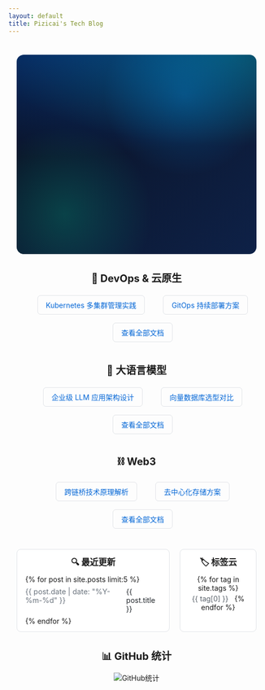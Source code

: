 ```yaml
---
layout: default
title: Pizicai's Tech Blog
---
```

<style>
.hero {
  position: relative;
  margin: 0 0 2rem 0;
  border-radius: 14px;
  overflow: hidden;
  min-height: 280px;
  display: flex;
  align-items: center;
  justify-content: center;
  padding: 3.5rem 1rem;
  color: #ffffff;
  background: radial-gradient(1200px 400px at 10% -10%, rgba(0, 102, 255, 0.35), transparent 60%),
              radial-gradient(800px 300px at 90% 0%, rgba(0, 255, 204, 0.25), transparent 60%),
              linear-gradient(135deg, #0a0f1f 0%, #0b1730 40%, #0e2147 100%);
}

.hero::before {
  content: "";
  position: absolute;
  inset: 0;
  background-image: url('/assets/img/tech-grid.svg');
  background-size: 520px 520px;
  background-repeat: repeat;
  opacity: 0.14;
  pointer-events: none;
}

.hero::after {
  content: "";
  position: absolute;
  inset: 0;
  background: radial-gradient(circle at 70% 20%, rgba(0, 153, 255, 0.25), transparent 35%),
              radial-gradient(circle at 20% 80%, rgba(0, 255, 170, 0.18), transparent 35%);
  pointer-events: none;
}

.hero-inner {
  position: relative;
  z-index: 1;
  text-align: center;
  max-width: 980px;
}

.hero h1 {
  margin: 0 0 0.75rem 0;
  font-size: 2.2rem;
  font-weight: 800;
  letter-spacing: 0.3px;
}

.hero p.lead {
  margin: 0 auto 1.25rem auto;
  max-width: 780px;
  color: rgba(255, 255, 255, 0.9);
}

.btn-primary {
  background: #0ea5e9;
  color: #00121f;
  border: 1px solid rgba(255, 255, 255, 0.25);
}

.btn-primary:hover { filter: brightness(1.08); transform: translateY(-1px); }

.btn-secondary {
  background: rgba(255, 255, 255, 0.1);
  color: #ffffff;
  border: 1px solid rgba(255, 255, 255, 0.4);
}

.btn-secondary:hover { background: rgba(255, 255, 255, 0.16); transform: translateY(-1px); }
.home { 
  padding: 1.5rem 0; 
  max-width: 1200px; 
  margin: 0 auto; 
  padding-left: 1rem; 
  padding-right: 1rem; 
}
.home h1 { display:none; }
.home p.lead { display:none; }
.section { 
  margin: 2rem 0; 
  max-width: 800px; 
  margin-left: auto; 
  margin-right: auto; 
}
.section h2 { 
  margin: 0 0 0.75rem 0; 
  font-size: 1.25rem; 
  text-align: center; 
}
.links ul { 
  margin: 0.5rem 0 0 0; 
  text-align: center; 
}
.links li { 
  margin: 0.35rem 0; 
  display: inline-block; 
  margin: 0.5rem 1rem; 
}
.links a { 
  color: #0366d6; 
  text-decoration: none; 
  padding: 0.5rem 1rem; 
  border: 1px solid #e1e4e8; 
  border-radius: 6px; 
  display: inline-block; 
  transition: all 0.2s ease; 
}
.links a:hover { 
  text-decoration: none; 
  background-color: #f6f8fa; 
  border-color: #0366d6; 
}
.grid { 
  display: grid; 
  grid-template-columns: 2fr 1fr; 
  gap: 1.25rem; 
  max-width: 1000px; 
  margin: 0 auto; 
}
.panel { 
  border: 1px solid #e1e4e8; 
  border-radius: 8px; 
  padding: 0.75rem 1rem; 
  background: #fff; 
}
.panel h3 { 
  margin: 0 0 0.5rem 0; 
  font-size: 1.05rem; 
  text-align: center; 
}
.recent-list { 
  list-style: none; 
  margin: 0; 
  padding: 0; 
}
.recent-list li { 
  display: flex; 
  gap: 0.5rem; 
  align-items: baseline; 
  padding: 0.45rem 0; 
  border-bottom: 1px solid #f1f1f1; 
}
.recent-list li:last-child { 
  border-bottom: 0; 
}
.recent-list time { 
  color: #6a737d; 
  font-size: 0.9rem; 
}
.recent-list a { 
  color: #24292e; 
  text-decoration: none; 
}
.recent-list a:hover { 
  color: #0366d6; 
  text-decoration: underline; 
}
.tag-cloud { 
  text-align: center; 
}
.tag-cloud a { 
  display: inline-block; 
  margin: 0.25rem 0.5rem 0 0; 
  color: #586069; 
  text-decoration: none; 
}
.tag-cloud a:hover { 
  text-decoration: underline; 
}
.github-stats { 
  text-align: center; 
  margin: 2rem 0; 
}
@media (max-width: 900px) { 
  .grid { 
    grid-template-columns: 1fr; 
  } 
  .links li { 
    display: block; 
    margin: 0.5rem 0; 
  }
}
</style>

<div class="home">
  <div class="hero">
    <div class="hero-inner">
      <h1>技术探索与实践</h1>
      <p class="lead">记录我在 DevOps、LLM 与 Web3 等方向的系统化学习与最佳实践。</p>
    </div>
  </div>

  <div class="section links">
    <h2>🚀 DevOps & 云原生</h2>
    <ul>
      <li><a href="/docs/devops/2024/kubernetes-multi-cluster/">Kubernetes 多集群管理实践</a></li>
      <li><a href="/docs/devops/2024/gitops-deployment/">GitOps 持续部署方案</a></li>
      <li><a href="/docs/devops/">查看全部文档</a></li>
    </ul>
  </div>

  <div class="section links">
    <h2>🤖 大语言模型</h2>
    <ul>
      <li><a href="/docs/llm/2024/enterprise-llm-arch/">企业级 LLM 应用架构设计</a></li>
      <li><a href="/docs/llm/2024/vector-db-comparison/">向量数据库选型对比</a></li>
      <li><a href="/docs/llm/">查看全部文档</a></li>
    </ul>
  </div>

  <div class="section links">
    <h2>⛓️ Web3</h2>
    <ul>
      <li><a href="/docs/web3/2024/cross-chain-bridge/">跨链桥技术原理解析</a></li>
      <li><a href="/docs/web3/2024/decentralized-storage/">去中心化存储方案</a></li>
      <li><a href="/docs/web3/">查看全部文档</a></li>
    </ul>
  </div>

  <div class="grid section">
    <div class="panel">
      <h3>🔍 最近更新</h3>
      <ul class="recent-list">
        {% for post in site.posts limit:5 %}
          <li>
            <time>{{ post.date | date: "%Y-%m-%d" }}</time>
            <a href="{{ post.url }}">{{ post.title }}</a>
          </li>
        {% endfor %}
      </ul>
    </div>
    <div class="panel">
      <h3>🏷️ 标签云</h3>
      <div class="tag-cloud">
        {% for tag in site.tags %}
          <a href="/tags/{{ tag[0] }}" style="font-size: {{ tag[1].size | times: 4 | plus: 80 }}%">{{ tag[0] }}</a>
        {% endfor %}
      </div>
    </div>
  </div>

  <div class="section github-stats">
    <h2>📊 GitHub 统计</h2>
    <img alt="GitHub统计" src="https://github-readme-stats.vercel.app/api?username=pizicaiman&show_icons=true" />
  </div>
</div>
